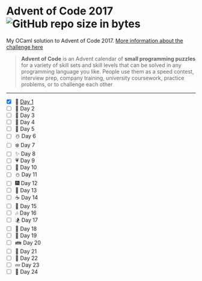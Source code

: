 # Advent of Code 2017  ![GitHub repo size in bytes](https://img.shields.io/github/repo-size/ameroyer/advent_of_code_2017.svg) 

My OCaml solution to Advent of Code 2017. [More information about the challenge here](https://adventofcode.com/2017)

> **Advent of Code** is an Advent calendar of **small programming puzzles** for a variety of skill sets and skill levels that can be solved in any programming language you like. 
People use them as a speed contest, interview prep, company training, university coursework, practice problems, or to challenge each other

---

  * [X] 🎅 [Day 1](https://github.com/ameroyer/advent_of_code_2017/blob/master/day1.ipynb)
  * [ ] 🎁 Day 2
  * [ ] 🎄 Day 3
  * [ ] 🌠 Day 4
  * [ ] 🍰 Day 5
  * [ ] ☃️ Day 6
  * [ ] ❄️ Day 7
  * [ ] ✨ Day 8
  * [ ] 💗 Day 9 
  * [ ] 🍬 Day 10
  * [ ] ⛄ Day 11
  * [ ] 🎆 Day 12
  * [ ] 🍭 Day 13
  * [ ] ☕ Day 14
  * [ ] 🌰 Day 15
  * [ ] 🎶 Day 16
  * [ ] 🏂 Day 17
  * [ ] 🍠 Day 18
  * [ ] 🍫 Day 19
  * [ ] 👪 Day 20
  * [ ] 🍪 Day 21
  * [ ] 🎀 Day 22
  * [ ] 💤 Day 23
  * [ ] 🎉 Day 24
